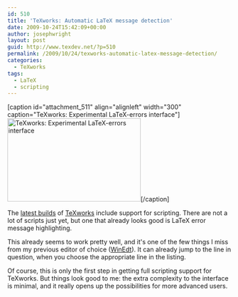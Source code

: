 ```yaml
---
id: 510
title: 'TeXworks: Automatic LaTeX message detection'
date: 2009-10-24T15:42:09+00:00
author: josephwright
layout: post
guid: http://www.texdev.net/?p=510
permalink: /2009/10/24/texworks-automatic-latex-message-detection/
categories:
  - TeXworks
tags:
  - LaTeX
  - scripting
---
```

[caption id="attachment_511" align="alignleft" width="300" caption="TeXworks: Experimental LaTeX-errors interface"]<a href="http://www.texdev.net/wp-content/uploads/2009/10/LaTeX-errors.png"><img class="size-medium wp-image-511" title="TeXworks: Experimental LaTeX-errors interface" src="http://www.texdev.net/wp-content/uploads/2009/10/LaTeX-errors-300x187.png" alt="TeXworks: Experimental LaTeX-errors interface" width="300" height="187" /></a>[/caption]

The <a href="http://code.google.com/p/texworks/downloads/list">latest builds</a> of <a title="Lowering the entry barrier to the TeX world" href="http://www.texworks.org/">TeXworks</a> include support for scripting. There are not a lot of scripts just yet, but one that already looks good is LaTeX error message highlighting.

This already seems to work pretty well, and it's one of the few things I miss from my previous editor of choice (<a title="WinEdt" href="http://www.winedt.com/">WinEdt</a>). It can already jump to the line in question, when you choose the appropriate line in the listing.

Of course, this is only the first step in getting full scripting support for TeXworks. But things look good to me: the extra complexity to the interface is minimal, and it really opens up the possibilities for more advanced users.